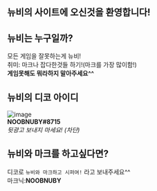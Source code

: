 ## 뉴비의 사이트에 오신것을 환영합니다!

## 뉴비는 누구일까?
모든 게임을 잘못하는게 뉴비!  
취미: 마크나 잡다한것들 하기!(마크를 가장 많이함!)  
**게임못해도 뭐라하지 말아주세요^^**
## 뉴비의 디코 아이디
![image](https://user-images.githubusercontent.com/93894025/146707304-0259337a-624b-4c09-b0e7-5160643b13ea.png)  
**NOOBNUBY#8715**  
*뒷광고 보내지 마세요! (차단)*
## 뉴비와 마크를 하고싶다면?
디코로 ```뉴비와 마크하고 시퍼여!``` 라고 보내주세요^^  
마크닉:**NOOBNUBY**
